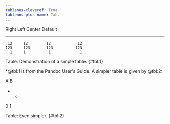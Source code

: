 ```yaml
---
tablenos-cleveref: True
tablenos-plus-name: Tab.
...
```


  Right     Left     Center     Default
-------     ------ ----------   -------
     12     12        12            12
    123     123       123          123
      1     1          1             1

Table: Demonstration of a simple table. {#tbl:1}

*@tbl:1 is from the Pandoc User's Guide.  A simpler table is given by @tbl:2:

A B
- -
0 1

Table: Even simpler. {#tbl:2}
